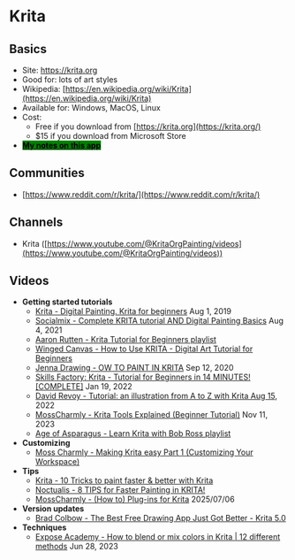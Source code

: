 # Krita

## Basics

* Site: [https://krita.org  ](https://krita.org/)
* Good for: lots of art styles
* Wikipedia: [https://en.wikipedia.org/wiki/Krita](https://en.wikipedia.org/wiki/Krita)
* Available for: Windows, MacOS, Linux
* Cost:&#x20;
  * Free if you download from [https://krita.org](https://krita.org/) &#x20;
  * $15 if you download from Microsoft Store
* [<mark style="background-color:green;">**My notes on this app**</mark>](7p-notes-krita.md) &#x20;

## Communities

* [https://www.reddit.com/r/krita/](https://www.reddit.com/r/krita/)

## Channels

* Krita ([https://www.youtube.com/@KritaOrgPainting/videos](https://www.youtube.com/@KritaOrgPainting/videos))

## Videos

* **Getting started tutorials**
  * [Krita - Digital Painting. Krita for beginners](https://youtu.be/tRY5bGsJ0f0) Aug 1, 2019
  * [Socialmix - Complete KRITA tutorial AND Digital Painting Basics](https://www.youtube.com/watch?v=NbNQmE6WPK0) Aug 4, 2021
  * [Aaron Rutten - Krita Tutorial for Beginners playlist](https://www.youtube.com/playlist?list=PLo\_kbikcLfN-4kZjxDr0k4pmFJa147JTd)&#x20;
  * [Winged Canvas - How to Use KRITA - Digital Art Tutorial for Beginners](https://www.youtube.com/watch?v=2kLoKhyz2KA)&#x20;
  * [Jenna Drawing - OW TO PAINT IN KRITA](https://youtu.be/Z06RRp81iDM) Sep 12, 2020
  * [Skills Factory: Krita - Tutorial for Beginners in 14 MINUTES! \[COMPLETE\]](https://www.youtube.com/watch?v=ZvXw2s1rfHY) Jan 19, 2022
  * [David Revoy - Tutorial: an illustration from A to Z with Krita Aug 15](https://www.youtube.com/watch?v=uYdEkOyFUn8), 2022
  * [MossCharmly - Krita Tools Explained (Beginner Tutorial)](https://www.youtube.com/watch?v=W9Gc7Mv0LYA) Nov 11, 2023
  * [Age of Asparagus - Learn Krita with Bob Ross playlist](https://www.youtube.com/playlist?list=PLaGRTLvEbVzybijtYZRy4EoGrx6Bq\_xOG)&#x20;
* **Customizing**
  * [Moss Charmly - Making Krita easy Part 1 (Customizing Your Workspace)](https://youtu.be/24w7f\_yX3x8)&#x20;
* **Tips**
  * [Krita - 10 Tricks to paint faster & better with Krita](https://www.youtube.com/watch?v=-LYfXyrGNe4)&#x20;
  * [Noctualis - 8 TIPS for Faster Painting in KRITA!](https://www.youtube.com/watch?v=JmA0LdqVcBI)&#x20;
  * [MossCharmly - (How to) Plug-ins for Krita](https://www.youtube.com/watch?v=Oqv3rFuABYY) 2025/07/06
* **Version updates**
  * [Brad Colbow - The Best Free Drawing App Just Got Better - Krita 5.0](https://youtu.be/jE02xGd2CCY) &#x20;
* **Techniques**
  * [Expose Academy - How to blend or mix colors in Krita | 12 different methods](https://www.youtube.com/watch?v=js15EeNbEBE)  Jun 28, 2023

